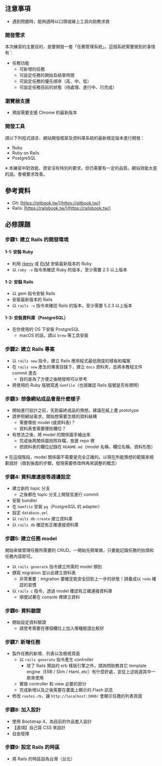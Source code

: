 ## 注意事項

- 遇到問題時，能夠適時以口頭或線上工具向助教求救

### 開發需求

本次練習的主要目的，是要開發一套「任務管理系統」。這個系統需要做到的事情有：

- 任務功能
	- 可新增的任務
	- 可設定任務的開始及結束時間
	- 可設定任務的優先順序（高、中、低）
	- 可設定任務目前的狀態（待處理、進行中、已完成）

### 瀏覽器支援

- 預設需要支援 Chrome 的最新版本

### 開發工具

請以下列程式語言、網站開發框架及資料庫系統的最新穩定版本進行開發：

- Ruby
- Ruby on Rails
- PostgreSQL

※ 本練習中對效能、資安沒有特別的要求，但仍需要有一定的品質。網站效能太差的話，會被要求改善。

## 參考資料

- Git: [https://gitbook.tw/](https://gitbook.tw/)
- Rails: [https://railsbook.tw/](https://railsbook.tw/)

## 必修課題

### 步驟1: 建立 Rails 的開發環境

#### 1-1: 安裝 Ruby

- 利用 [rbenv](https://github.com/rbenv/rbenv) 或 [RVM](https://rvm.io) 安裝最新版本的 Ruby
- 以 `ruby -v` 指令來確認 Ruby 的版本，至少需要 2.5 以上版本

#### 1-2: 安裝 Rails

- 以 gem 指令安裝 Rails
- 安裝最新版本的 Rails
- 以 `rails -v` 指令來確認 Rails 的版本，至少需要 5.2.3 以上版本

#### 1-3: 安裝資料庫（PostgreSQL）

- 在你使用的 OS 下安裝 PostgreSQL
	- macOS 的話，請以 `brew` 等工具安裝

### 步驟2: 建立 Rails 專案

- 以 `rails new` 指令，建立 Rails 應用程式最低限度的樣板和檔案
- 在 `rails new` 產生的專案目錄下，建立 `docs` 資料夾，並將本教程文件 commit 進去
	- 目的是為了方便之後開發時可以參考
- 將使用的 Ruby 版號寫進 `Gemfile`（也請確認 Rails 版號是否有標明）

### 步驟3: 想像網站成品會是什麼樣子

- 開始進行設計之前，先對最終成品的預想。建議在紙上畫 prototype
- 請參照網站需求，開始想需要怎樣的資料結構
	- 需要哪些 model (或資料表)？
	- 資料表會需要哪些欄位？
- 有想法之後，將 model 的關係圖手繪出來
	- 完成後將關係圖拍照存檔，放進 repo 裡
	- 把資料表的欄位記錄在 `README.md`（model 名稱、欄位名稱、資料形態）

※ 在這個階段，model 關係圖不需要是完全正確的。以現在所能預想的範圍來規劃就好（做到後面的步驟，發現需要修改時再來調整的概念）

### 步驟4: 資料庫連接等週邊設定

- 建立新的 topic 分支
	- 之後都在 topic 分支上開發並進行 commit
- 安裝 bundler
- 在 `Gemfile` 安裝 `pg`（PostgreSQL 的 adapter）
- 設定 `database.yml`
- 以 `rails db:create` 建立資料庫
- 以 `rails db` 確認有正確連接資料庫

### 步驟5: 建立任務 model

開始來做管理任務所需要的 CRUD。一開始先簡單做，只要能記錄任務的抬頭和任務內容即可。

- 以 `rails generate` 指令建立所需的 model 類別
- 撰寫 migration 並以此建立資料表
	- 非常重要：migration 要確定能安全回到上一步的狀態！請養成以 `redo` 確認的習慣
- 以 `rails c` 指令，透過 model 確認有正確連接資料庫
	- 順便試著在 console 裡建立資料

### 步驟6: 資料驗證

- 開始設定資料驗證
	- 請思考需要在哪個欄位上加入哪種驗證比較好

### 步驟7: 新增任務

- 製作任務的新增、列表以及檢視頁面
	- 以 `rails generate` 指令產生 controller
		- 除了 Rails 預設的 erb 樣版引擎之外，請詢問助教其它 template engine（ERB / Slim / Haml..etc）有什麼好處，並從上述挑選其中一款來使用
	- 實做 controller 和 view 必要的部分
	- 完成新增以及之後需要在畫面上顯示的 Flash 訊息
- 修改 `routes.rb`，讓 `http://localhost:3000/` 會顯示任務的列表頁面

### 步驟8: 加入設計

- 使用 Bootstrap 4，為目前的作品套入設計
- 【選項】自己寫 CSS 來設計
- 自由發揮

### 步驟9: 設定 Rails 的時區

- 將 Rails 的時區設為台灣（台北）


